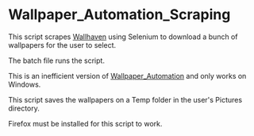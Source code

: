 # Wallpaper_Automation_Scraping

This script scrapes [Wallhaven](wallhaven.cc) using Selenium to download a bunch of wallpapers for the user to select.

The batch file runs the script.

This is an inefficient version of [Wallpaper_Automation](https://github.com/tejasps2001/Wallpaper_Automation) and only works on Windows.

This script saves the wallpapers on a Temp folder in the user's Pictures directory.

Firefox must be installed for this script to work.

